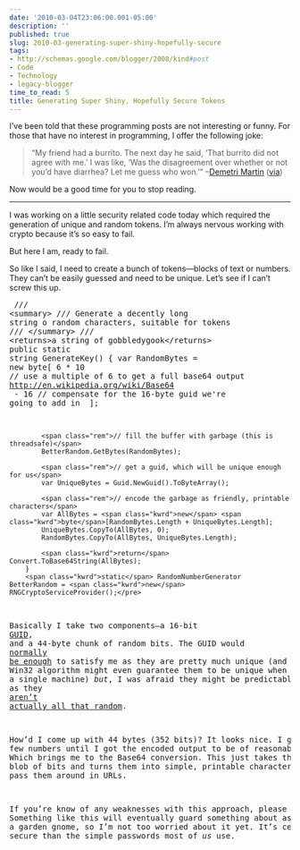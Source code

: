 ```yaml
---
date: '2010-03-04T23:06:00.001-05:00'
description: ''
published: true
slug: 2010-03-generating-super-shiny-hopefully-secure
tags:
- http://schemas.google.com/blogger/2008/kind#post
- Code
- Technology
- legacy-blogger
time_to_read: 5
title: Generating Super Shiny, Hopefully Secure Tokens
---
```



I’ve been told that these programming posts are not interesting or funny. For those that have no interest in programming, I offer the following joke:
<blockquote> 

“My friend had a burrito. The next day he said, ‘That burrito did not agree with me.’ I was like, ‘Was the disagreement over whether or not you’d have diarrhea? Let me guess who won.’” –<a href="http://www.demetrimartin.com/">Demetri Martin</a> (<a href="http://captainpinhead.wordpress.com/2006/10/01/demetri-martin-quotes/">via</a>)
</blockquote>

Now would be a good time for you to stop reading.  <hr />

I was working on a little security related code today which required the generation of unique and random tokens. I’m always nervous working with crypto because it’s so easy to fail. 

But here I am, ready to fail.

So like I said, I need to create a bunch of tokens—blocks of text or numbers. They can’t be easily guessed and need to be unique. Let’s see if I can’t screw this up.  <pre class="csharpcode">        <span class="rem">/// &lt;summary&gt;</span>
        <span class="rem">/// Generate a decently long string o random characters, suitable for tokens</span>
        <span class="rem">/// &lt;/summary&gt;</span>
        <span class="rem">/// &lt;returns&gt;a string of gobbledygook&lt;/returns&gt;</span>
        <span class="kwrd">public</span> <span class="kwrd">static</span> <span class="kwrd">string</span> GenerateKey()
        {
            var RandomBytes = <span class="kwrd">new</span> <span class="kwrd">byte</span>[
                6 * 10 <span class="rem">// use a multiple of 6 to get a full base64 output <a href="http://en.wikipedia.org/wiki/Base64">http://en.wikipedia.org/wiki/Base64</span>
</a>                - 16 <span class="rem">// compensate for the 16-byte guid we're going to add in </span>
                ];

            <span class="rem">// fill the buffer with garbage (this is threadsafe)</span>
            BetterRandom.GetBytes(RandomBytes);

            <span class="rem">// get a guid, which will be unique enough for us</span>
            var UniqueBytes = Guid.NewGuid().ToByteArray();

            <span class="rem">// encode the garbage as friendly, printable characters</span>
            var AllBytes = <span class="kwrd">new</span> <span class="kwrd">byte</span>[RandomBytes.Length + UniqueBytes.Length];
            UniqueBytes.CopyTo(AllBytes, 0);
            RandomBytes.CopyTo(AllBytes, UniqueBytes.Length);

            <span class="kwrd">return</span> Convert.ToBase64String(AllBytes);
        }
        <span class="kwrd">static</span> RandomNumberGenerator BetterRandom = <span class="kwrd">new</span> RNGCryptoServiceProvider();</pre>


Basically I take two components—a 16-bit <a href="http://en.wikipedia.org/wiki/Globally_Unique_Identifier">GUID</a>, and a 44-byte chunk of random bits. The GUID would <a href="http://blogs.msdn.com/oldnewthing/archive/2008/06/27/8659071.aspx">normally be enough</a> to satisfy me as they are pretty much unique (and the Win32 algorithm might even guarantee them to be unique when considering a single machine) *but*, I was afraid they might be predictable as they <a href="http://blogs.msdn.com/oldnewthing/archive/2008/06/27/8659071.aspx">aren’t actually all that random</a>. 


How’d I come up with 44 bytes (352 bits)? It looks nice. I guessed a few numbers until I got the encoded output to be of reasonable size. Which brings me to the Base64 conversion. This just takes the binary blob of bits and turns them into simple, printable characters so I can pass them around in URLs.


If you’re know of any weaknesses with this approach, please share! Something like this will eventually guard something about as valuable as a garden gnome, so I’m not too worried about it yet. It’s certainly more secure than the simple passwords most of *us* use.
